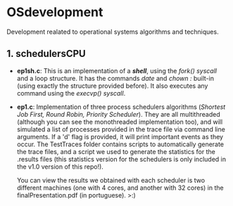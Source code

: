 # OSdevelopment
Development realated to operational systems algorithms and techniques.

## 1. **schedulersCPU**
* **ep1sh.c**:
This is an implementation of a ***shell***, using the *fork()* *syscall* and a loop structure. It has the commands *date* and *chown :<group> <file>* built-in (using exactly the structure provided before). It also executes any command using the *execvp() syscall*.
  
 * **ep1.c**:
Implementation of three process schedulers algorithms (*Shortest Job First, Round Robin, Priority Scheduler*). They are all multithreaded (although you can see the monothreaded implementation too), and will simulated a list of processes provided in the trace file via command line arguments. If a 'd' flag is provided, it will print important events as they occur. The TestTraces folder contains scripts to automatically generate the trace files, and a script we used to generate the statistics for the .results files (this statistics version for the schedulers is only included in the v1.0 version of this repo!). 

    You can view the results we obtained with each scheduler is two different machines (one with 4 cores, and another with 32 cores) in the finalPresentation.pdf (in portuguese). >:)
